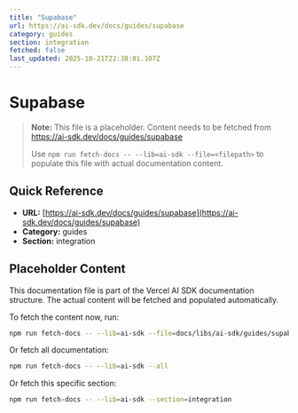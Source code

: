 ```yaml
---
title: "Supabase"
url: https://ai-sdk.dev/docs/guides/supabase
category: guides
section: integration
fetched: false
last_updated: 2025-10-21T22:38:01.107Z
---
```


# Supabase

> **Note:** This file is a placeholder. Content needs to be fetched from https://ai-sdk.dev/docs/guides/supabase
>
> Use `npm run fetch-docs -- --lib=ai-sdk --file=<filepath>` to populate this file with actual documentation content.

## Quick Reference

- **URL:** [https://ai-sdk.dev/docs/guides/supabase](https://ai-sdk.dev/docs/guides/supabase)
- **Category:** guides
- **Section:** integration

## Placeholder Content

This documentation file is part of the Vercel AI SDK documentation structure.
The actual content will be fetched and populated automatically.

To fetch the content now, run:

```bash
npm run fetch-docs -- --lib=ai-sdk --file=docs/libs/ai-sdk/guides/supabase.md
```

Or fetch all documentation:

```bash
npm run fetch-docs -- --lib=ai-sdk --all
```

Or fetch this specific section:

```bash
npm run fetch-docs -- --lib=ai-sdk --section=integration
```
